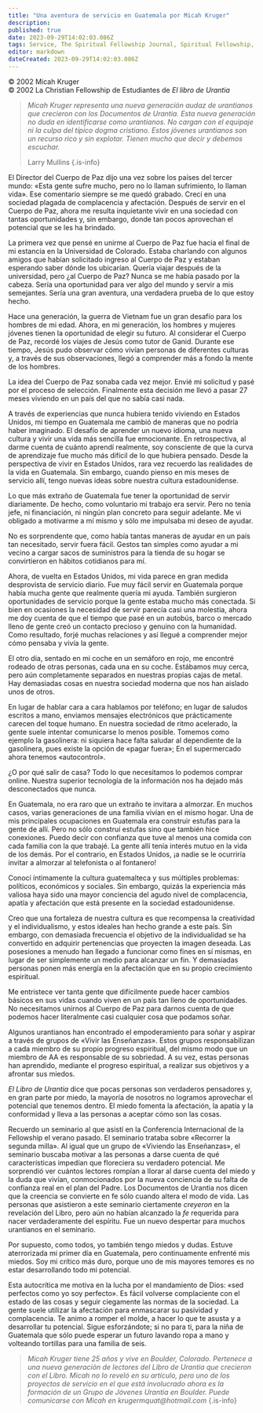 ```yaml
---
title: "Una aventura de servicio en Guatemala por Micah Kruger"
description: 
published: true
date: 2023-09-29T14:02:03.086Z
tags: Service, The Spiritual Fellowship Journal, Spiritual Fellowship, article
editor: markdown
dateCreated: 2023-09-29T14:02:03.086Z
---
```


<p class="v-card v-sheet theme--light grey lighten-3 px-2">© 2002 Micah Kruger<br>© 2002 La Christian Fellowship de Estudiantes de <i>El libro de Urantia</i></p>


> _Micah Kruger representa una nueva generación audaz de urantianos que crecieron con los Documentos de Urantia. Esta nueva generación no duda en identificarse como urantianos. No cargan con el equipaje ni la culpa del típico dogma cristiano. Estos jóvenes urantianos son un recurso rico y sin explotar. Tienen mucho que decir y debemos escuchar._
> 
> Larry Mullins
{.is-info}

El Director del Cuerpo de Paz dijo una vez sobre los países del tercer mundo: «Esta gente sufre mucho, pero no lo llaman sufrimiento, lo llaman vida». Ese comentario siempre se me quedó grabado. Crecí en una sociedad plagada de complacencia y afectación. Después de servir en el Cuerpo de Paz, ahora me resulta inquietante vivir en una sociedad con tantas oportunidades y, sin embargo, donde tan pocos aprovechan el potencial que se les ha brindado.

La primera vez que pensé en unirme al Cuerpo de Paz fue hacia el final de mi estancia en la Universidad de Colorado. Estaba charlando con algunos amigos que habían solicitado ingreso al Cuerpo de Paz y estaban esperando saber dónde los ubicarían. Quería viajar después de la universidad, pero ¿al Cuerpo de Paz? Nunca se me había pasado por la cabeza. Sería una oportunidad para ver algo del mundo y servir a mis semejantes. Sería una gran aventura, una verdadera prueba de lo que estoy hecho.

Hace una generación, la guerra de Vietnam fue un gran desafío para los hombres de mi edad. Ahora, en mi generación, los hombres y mujeres jóvenes tienen la oportunidad de elegir su futuro. Al considerar el Cuerpo de Paz, recordé los viajes de Jesús como tutor de Ganid. Durante ese tiempo, Jesús pudo observar cómo vivían personas de diferentes culturas y, a través de sus observaciones, llegó a comprender más a fondo la mente de los hombres.

La idea del Cuerpo de Paz sonaba cada vez mejor. Envié mi solicitud y pasé por el proceso de selección. Finalmente esta decisión me llevó a pasar 27 meses viviendo en un país del que no sabía casi nada.

A través de experiencias que nunca hubiera tenido viviendo en Estados Unidos, mi tiempo en Guatemala me cambió de maneras que no podría haber imaginado. El desafío de aprender un nuevo idioma, una nueva cultura y vivir una vida más sencilla fue emocionante. En retrospectiva, al darme cuenta de cuánto aprendí realmente, soy consciente de que la curva de aprendizaje fue mucho más difícil de lo que hubiera pensado. Desde la perspectiva de vivir en Estados Unidos, rara vez recuerdo las realidades de la vida en Guatemala. Sin embargo, cuando pienso en mis meses de servicio allí, tengo nuevas ideas sobre nuestra cultura estadounidense.

Lo que más extraño de Guatemala fue tener la oportunidad de servir diariamente. De hecho, como voluntario mi trabajo era servir. Pero no tenía jefe, ni financiación, ni ningún plan concreto para seguir adelante. Me vi obligado a motivarme a mí mismo y sólo me impulsaba mi deseo de ayudar.

No es sorprendente que, como había tantas maneras de ayudar en un país tan necesitado, servir fuera fácil. Gestos tan simples como ayudar a mi vecino a cargar sacos de suministros para la tienda de su hogar se convirtieron en hábitos cotidianos para mí.

Ahora, de vuelta en Estados Unidos, mi vida parece en gran medida desprovista de servicio diario. Fue muy fácil servir en Guatemala porque había mucha gente que realmente quería mi ayuda. También surgieron oportunidades de servicio porque la gente estaba mucho más conectada. Si bien en ocasiones la necesidad de servir parecía casi una molestia, ahora me doy cuenta de que el tiempo que pasé en un autobús, barco o mercado lleno de gente creó un contacto precioso y genuino con la humanidad. Como resultado, forjé muchas relaciones y así llegué a comprender mejor cómo pensaba y vivía la gente.

El otro día, sentado en mi coche en un semáforo en rojo, me encontré rodeado de otras personas, cada una en su coche. Estábamos muy cerca, pero aún completamente separados en nuestras propias cajas de metal. Hay demasiadas cosas en nuestra sociedad moderna que nos han aislado unos de otros.

En lugar de hablar cara a cara hablamos por teléfono; en lugar de saludos escritos a mano, enviamos mensajes electrónicos que prácticamente carecen del toque humano. En nuestra sociedad de ritmo acelerado, la gente suele intentar comunicarse lo menos posible. Tomemos como ejemplo la gasolinera: ni siquiera hace falta saludar al dependiente de la gasolinera, pues existe la opción de «pagar fuera»; En el supermercado ahora tenemos «autocontrol».

¿O por qué salir de casa? Todo lo que necesitamos lo podemos comprar online. Nuestra superior tecnología de la información nos ha dejado más desconectados que nunca.

En Guatemala, no era raro que un extraño te invitara a almorzar. En muchos casos, varias generaciones de una familia vivían en el mismo hogar. Una de mis principales ocupaciones en Guatemala era construir estufas para la gente de allí. Pero no sólo construí estufas sino que también hice conexiones. Puedo decir con confianza que tuve al menos una comida con cada familia con la que trabajé. La gente allí tenía interés mutuo en la vida de los demás. Por el contrario, en Estados Unidos, ¡a nadie se le ocurriría invitar a almorzar al telefonista o al fontanero!

Conocí íntimamente la cultura guatemalteca y sus múltiples problemas: políticos, económicos y sociales. Sin embargo, quizás la experiencia más valiosa haya sido una mayor conciencia del agudo nivel de complacencia, apatía y afectación que está presente en la sociedad estadounidense.

Creo que una fortaleza de nuestra cultura es que recompensa la creatividad y el individualismo, y estos ideales han hecho grande a este país. Sin embargo, con demasiada frecuencia el objetivo de la individualidad se ha convertido en adquirir pertenencias que proyecten la imagen deseada. Las posesiones a menudo han llegado a funcionar como fines en sí mismas, en lugar de ser simplemente un medio para alcanzar un fin. Y demasiadas personas ponen más energía en la afectación que en su propio crecimiento espiritual.

Me entristece ver tanta gente que difícilmente puede hacer cambios básicos en sus vidas cuando viven en un país tan lleno de oportunidades. No necesitamos unirnos al Cuerpo de Paz para darnos cuenta de que podemos hacer literalmente casi cualquier cosa que podamos soñar.

Algunos urantianos han encontrado el empoderamiento para soñar y aspirar a través de grupos de «Vivir las Enseñanzas». Estos grupos responsabilizan a cada miembro de su propio progreso espiritual, del mismo modo que un miembro de AA es responsable de su sobriedad. A su vez, estas personas han aprendido, mediante el progreso espiritual, a realizar sus objetivos y a afrontar sus miedos.

_El Libro de Urantia_ dice que pocas personas son verdaderos pensadores y, en gran parte por miedo, la mayoría de nosotros no logramos aprovechar el potencial que tenemos dentro. El miedo fomenta la afectación, la apatía y la conformidad y lleva a las personas a aceptar cómo son las cosas.

Recuerdo un seminario al que asistí en la Conferencia Internacional de la Fellowship el verano pasado. El seminario trataba sobre «Recorrer la segunda milla». Al igual que un grupo de «Viviendo las Enseñanzas», el seminario buscaba motivar a las personas a darse cuenta de qué características impedían que floreciera su verdadero potencial. Me sorprendió ver cuántos lectores rompían a llorar al darse cuenta del miedo y la duda que vivían, conmocionados por la nueva conciencia de su falta de confianza real en el plan del Padre. Los Documentos de Urantia nos dicen que la creencia se convierte en fe sólo cuando altera el modo de vida. Las personas que asistieron a este seminario ciertamente _creyeron_ en la revelación del Libro, pero aún no habían alcanzado la _fe_ requerida para nacer verdaderamente del espíritu. Fue un nuevo despertar para muchos urantianos en el seminario.

Por supuesto, como todos, yo también tengo miedos y dudas. Estuve aterrorizada mi primer día en Guatemala, pero continuamente enfrenté mis miedos. Soy mi crítico más duro, porque uno de mis mayores temores es no estar desarrollando todo mi potencial.

Esta autocrítica me motiva en la lucha por el mandamiento de Dios: «sed perfectos como yo soy perfecto». Es fácil volverse complaciente con el estado de las cosas y seguir ciegamente las normas de la sociedad. La gente suele utilizar la afectación para enmascarar su pasividad y complacencia. Te animo a romper el molde, a hacer lo que te asusta y a desarrollar tu potencial. Sigue esforzándote; si no para ti, para la niña de Guatemala que sólo puede esperar un futuro lavando ropa a mano y volteando tortillas para una familia de seis.

> _Micah Kruger tiene 25 años y vive en Boulder, Colorado. Pertenece a una nueva generación de lectores del Libro de Urantia que crecieron con el Libro. Micah no lo reveló en su artículo, pero uno de los proyectos de servicio en el que está involucrado ahora es la formación de un Grupo de Jóvenes Urantia en Boulder. Puede comunicarse con Micah en krugermquat@hotmail.com_
{.is-info}

